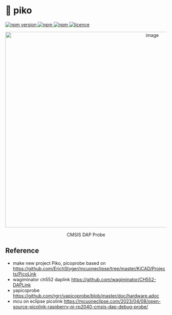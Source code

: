 <h1>🐤 piko </h1>
<p>
  <a href="">
    <img alt="npm version" src="https://badgen.net/github/commits/ahsanu123/piko">
  </a>
  <a href="">
    <img alt="npm" src="https://badgen.net/github/contributors/ahsanu123/piko">
  </a>
  <a href="">
    <img alt="npm" src="https://badgen.net/github/branches/ahsanu123/piko">
  </a>
  <a href="https://github.com/ahsanu123/piko/blob/main/LICENSE">
    <img alt="licence" src="https://badgen.net/github/license/ahsanu123/piko">
  </a>
</p>

<p align="center">
  <img width="902" height="611" align="center" alt="image" src="https://github.com/user-attachments/assets/735ace11-b3e2-49af-879c-02dadaf8f48b" />
</p>

<p align="center">CMSIS DAP Probe</p>

## Reference

- make new project Piko, picoprobe based on https://github.com/ErichStyger/mcuoneclipse/tree/master/KiCAD/Projects/PicoLink
- wagiminator ch552 daplink https://github.com/wagiminator/CH552-DAPLink
- yapicoprobe https://github.com/rgrr/yapicoprobe/blob/master/doc/hardware.adoc
- mcu on eclipse picolink https://mcuoneclipse.com/2023/04/08/open-source-picolink-raspberry-pi-rp2040-cmsis-dap-debug-probe/
